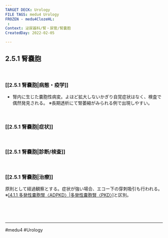 ```yaml
---
TARGET DECK: Urology
FILE TAGS: medu4 Urology
FROZEN - medu4ClozeHL:
 : 
Context: 泌尿器科/腎・尿管/腎嚢胞
CreatedDay: 2022-02-05

---
```


## 2.5.1 腎嚢胞

<br>

### [[2.5.1 腎嚢胞|病態・疫学]]
* 腎内に生じた嚢胞性病変。よほど拡大しないかぎり自覚症状はなく、検査で偶然発見される。 
※長期透析にて腎萎縮がみられる例で出現しやすい。

<br>

### [[2.5.1 腎嚢胞|症状]]


<br>

### [[2.5.1 腎嚢胞|診断/検査]]


<br>

### [[2.5.1 腎嚢胞|治療]]
原則として経過観察とする。症状が強い場合、エコー下の穿刺吸引も行われる。
※[[4.1.1  多発性嚢胞腎〈ADPKD〉|多発性嚢胞腎〈PKD〉]](See『小児科』)と区別。

<br><br><br>

---
#medu4 #Urology 